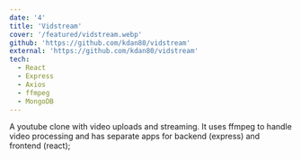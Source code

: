 ```yaml
---
date: '4'
title: 'Vidstream'
cover: '/featured/vidstream.webp'
github: 'https://github.com/kdan80/vidstream'
external: 'https://github.com/kdan80/vidstream'
tech:
  - React
  - Express
  - Axios
  - ffmpeg
  - MongoDB
---
```


A youtube clone with video uploads and streaming. It uses ffmpeg to handle video processing and has separate apps for backend (express) and frontend (react);
